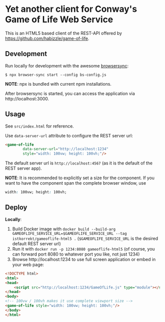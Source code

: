 Yet another client for Conway's Game of Life Web Service
===

This is an HTML5 based client of the REST-API offered by https://github.com/habizzle/game-of-life.

Development
---

Run locally for development with the awesome [browsersync](https://www.browsersync.io/):

```
$ npx browser-sync start --config bs-config.js
```

**NOTE**: 
npx is bundled with current npm installations.

After browsersync is started, you can access the application via http://localhost:3000.

Usage
---

See `src/index.html` for reference.

Use `data-server-url` attribute to configure the REST server url:

```html
<game-of-life
        data-server-url="http://localhost:1234"
        style="width: 100vw; height: 100vh;"/>
```

The default server url is `http://localhost:4567` (as it is the default of the REST server app).

**NOTE**:
It is recommended to explicitly set a size for the component.
If you want to have the component span the complete browser window, use

```css
width: 100vw; height: 100vh;
```

Deploy
---

**Locally**:

1. Build Docker image with `docker build --build-arg GAMEOFLIFE_SERVICE_URL=$GAMEOFLIFE_SERVICE_URL --tag istkorrekt/gameoflife-html5 .`
(`$GAMEOFLIFE_SERVICE_URL` is the desired default REST server url)
2. Run it with `docker run -p 1234:8080 gameoflife-html5`
(of course, you can forward port 8080 to whatever port you like, not just 1234)
3. Browse http://localhost:1234 to use full screen application or embed in your web page:

```html
<!DOCTYPE html>
<html>
<head>
    <script src="http://localhost:1234/GameOfLife.js" type="module"></script>
</head>
<body>
<!-- 100vw / 100vh makes it use complete viewport size -->
<game-of-life style="width: 100vw; height: 100vh;"/>
</body>
</html>
```